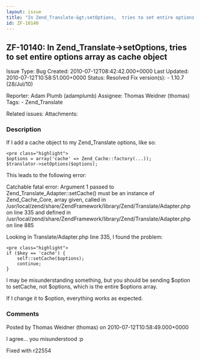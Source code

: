 ```yaml
---
layout: issue
title: "In Zend_Translate-&gt;setOptions,  tries to set entire options array as cache object"
id: ZF-10140
---
```


ZF-10140: In Zend\_Translate->setOptions, tries to set entire options array as cache object
-------------------------------------------------------------------------------------------

 Issue Type: Bug Created: 2010-07-12T08:42:42.000+0000 Last Updated: 2010-07-12T10:58:51.000+0000 Status: Resolved Fix version(s): - 1.10.7 (28/Jul/10)
 
 Reporter:  Adam Plumb (adamplumb)  Assignee:  Thomas Weidner (thomas)  Tags: - Zend\_Translate
 
 Related issues: 
 Attachments: 
### Description

If I add a cache object to my Zend\_Translate options, like so:

 
    <pre class="highlight">
    $options = array('cache' => Zend_Cache::factory(...));
    $translator->setOptions($options);


This leads to the following error:

Catchable fatal error: Argument 1 passed to Zend\_Translate\_Adapter::setCache() must be an instance of Zend\_Cache\_Core, array given, called in /usr/local/zend/share/ZendFramework/library/Zend/Translate/Adapter.php on line 335 and defined in /usr/local/zend/share/ZendFramework/library/Zend/Translate/Adapter.php on line 885

Looking in Translate/Adapter.php line 335, I found the problem:

 
    <pre class="highlight">
    if ($key == 'cache') {
        self::setCache($options);
        continue;
    }


I may be misunderstanding something, but you should be sending $option to setCache, not $options, which is the entire $options array.

If I change it to $option, everything works as expected.

 

 

### Comments

Posted by Thomas Weidner (thomas) on 2010-07-12T10:58:49.000+0000

I agree... you misunderstood :p

Fixed with r22554

 

 